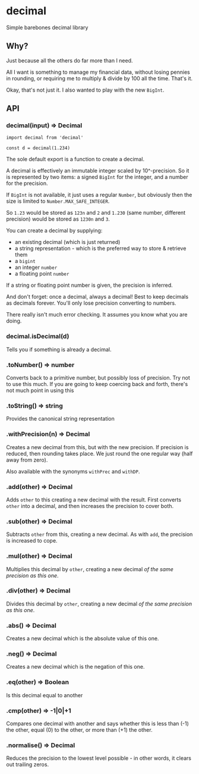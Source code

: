 # decimal
Simple barebones decimal library

## Why?

Just because all the others do far more than I need.

All I want is something to manage my financial data, without losing
pennies in rounding, or requiring me to multiply & divide by 100 all
the time. That's it.

Okay, that's not just it. I also wanted to play with the new `BigInt`.

## API

### decimal(input) => Decimal
```
import decimal from 'decimal'

const d = decimal(1.234)
```

The sole default export is a function to create a decimal.

A decimal is effectively an immutable integer scaled by 10^-precision.
So it is represented by two items:
a signed `BigInt` for the integer, and a number for the precision.

If `BigInt` is not available, it just uses a regular `Number`, but obviously
then the size is limited to `Number.MAX_SAFE_INTEGER`.

So `1.23` would be stored as `123n` and `2` and `1.230` (same number, different
precision) would be stored as `1230n` and `3`.

You can create a decimal by supplying:
- an existing decimal (which is just returned)
- a string representation - which is the preferred way to store & retrieve them
- a `bigint`
- an integer `number`
- a floating point `number`

If a string or floating point number is given, the precision is inferred.

And don't forget: once a decimal, always a decimal!
Best to keep decimals as decimals forever. You'll only lose precision
converting to numbers.

There really isn't much error checking. It assumes you know what you are doing.

### decimal.isDecimal(d)

Tells you if something is already a decimal.

### .toNumber() => number

Converts back to a primitive number, but possibly loss of precision.
Try not to use this much. If you are going to keep coercing back and
forth, there's not much point in using this

### .toString() => string

Provides the canonical string representation

### .withPrecision(n) => Decimal

Creates a new decimal from this, but with the new precision. If precision is reduced, then
rounding takes place. We just round the one regular way (half away from zero).

Also available with the synonyms `withPrec` and `withDP`.

### .add(other) => Decimal

Adds `other` to this creating a new decimal with the result. First converts `other` into
a decimal, and then increases the precision to cover both.

### .sub(other) => Decimal

Subtracts `other` from this, creating a new decimal. As with `add`, the precision is increased
to cope.

### .mul(other) => Decimal

Multiplies this decimal by `other`, creating a new decimal *of the same precision as this one*.

### .div(other) => Decimal

Divides this decimal by `other`, creating a new decimal *of the same precision as this one*.

### .abs() => Decimal

Creates a new decimal which is the absolute value of this one.

### .neg() => Decimal

Creates a new decimal which is the negation of this one.

### .eq(other) => Boolean

Is this decimal equal to another

### .cmp(other) => -1|0|+1

Compares one decimal with another and says whether this is less than (-1)
the other, equal (0) to the other, or more than (+1) the other.

### .normalise() => Decimal

Reduces the precision to the lowest level possible - in other words,
it clears out trailing zeros.
